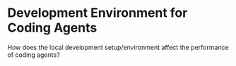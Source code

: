 # Development Environment for Coding Agents

How does the local development setup/environment affect the performance of coding agents?